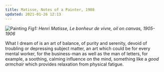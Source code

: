 ```yaml
---
title: Matisse, Notes of a Painter, 1908
updated: 2021-01-26 12:13
---
```


![Painting](https://upload.wikimedia.org/wikipedia/en/b/b9/Bonheur_Matisse.jpg?1611723673054)
*Fig1: Henri Matisse, Le bonheur de vivre, oil on canvas, 1905-1906*

What I dream of is an art of balance, of purity and serenity, devoid of troubling or depressing subject matter, an art which could be for every mental worker, for the business-man as well as the man of letters, for example, a soothing, calming influence on the mind, something like a *good armchair* which provides relaxation from physical fatigue.




